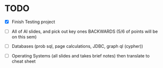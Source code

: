 # TODO

- [X] Finish Testing project

- [ ] All of AI slides, and pick out key ones BACKWARDS (5/6 of points will be on this sem)

- [ ] Databases (prob sql, page calculations, JDBC, graph ql (cypher))

- [ ] Operating Systems (all slides and takes brief notes) then translate to cheat sheet
